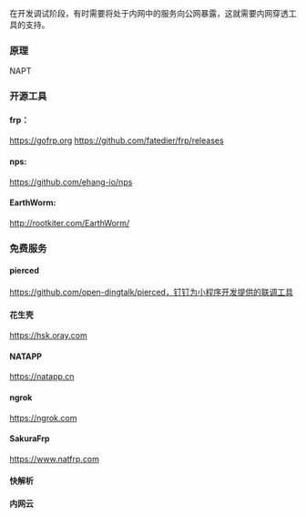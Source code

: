 在开发调试阶段，有时需要将处于内网中的服务向公网暴露，这就需要内网穿透工具的支持。

### 原理
NAPT

### 开源工具
#### frp：
https://gofrp.org
https://github.com/fatedier/frp/releases

#### nps:
https://github.com/ehang-io/nps

#### EarthWorm:
http://rootkiter.com/EarthWorm/


### 免费服务
#### pierced
https://github.com/open-dingtalk/pierced，钉钉为小程序开发提供的联调工具

#### 花生壳
https://hsk.oray.com

#### NATAPP
https://natapp.cn

#### ngrok
https://ngrok.com

#### SakuraFrp
https://www.natfrp.com

#### 快解析

#### 内网云

